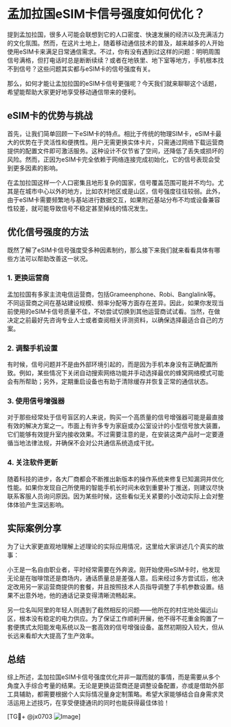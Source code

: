 # 孟加拉国eSIM卡信号强度如何优化？

提到孟加拉国，很多人可能会联想到它的人口密度、快速发展的经济以及充满活力的文化氛围。然而，在这片土地上，随着移动通信技术的普及，越来越多的人开始使用eSIM卡来满足日常通信需求。不过，你有没有遇到过这样的问题：明明周围信号满格，但打电话时总是断断续续？或者在地铁里、地下室等地方，手机根本找不到信号？这些问题其实都与eSIM卡的信号强度有关。

那么，如何才能让孟加拉国的eSIM卡信号更强呢？今天我们就来聊聊这个话题，希望能帮助大家更好地享受移动通信带来的便利。

## eSIM卡的优势与挑战

首先，让我们简单回顾一下eSIM卡的特点。相比于传统的物理SIM卡，eSIM卡最大的优势在于灵活性和便携性。用户无需更换实体卡片，只需通过网络下载运营商提供的配置文件即可激活服务。这种设计不仅节省了空间，还降低了丢失或损坏的风险。然而，正因为eSIM卡完全依赖于网络连接完成初始化，它的信号表现会受到更多因素的影响。

在孟加拉国这样一个人口密集且地形复杂的国家，信号覆盖范围可能并不均匀。尤其是在城市中心以外的地方，比如农村地区或是山区，信号强度往往较弱。此外，由于eSIM卡需要频繁地与基站进行数据交互，如果附近基站分布不均或设备兼容性较差，就可能导致信号不稳定甚至掉线的情况发生。

## 优化信号强度的方法

既然了解了eSIM卡信号强度受多种因素制约，那么接下来我们就来看看具体有哪些方法可以帮助改善这一状况。

### 1. 更换运营商

孟加拉国有多家主流电信运营商，包括Grameenphone、Robi、Banglalink等。不同运营商之间在基站建设规模、频率分配等方面存在差异。因此，如果你发现当前使用的eSIM卡信号质量不佳，不妨尝试切换到其他运营商试试看。当然，在做决定之前最好先咨询专业人士或者查阅相关评测资料，以确保选择最适合自己的方案。

### 2. 调整手机设置

有时候，信号问题并不是由外部环境引起的，而是因为手机本身没有正确配置所致。例如，某些情况下关闭自动搜索网络功能并手动选择最优的蜂窝网络模式可能会有所帮助；另外，定期重启设备也有助于清除缓存并恢复正常的通信状态。

### 3. 使用信号增强器

对于那些经常处于信号盲区的人来说，购买一个高质量的信号增强器可能是最直接有效的解决方案之一。市面上有许多专为家庭或办公室设计的小型信号放大装置，它们能够有效提升室内接收效果。不过需要注意的是，在安装这类产品时一定要遵循当地法律法规，并确保不会对公共通信系统造成干扰。

### 4. 关注软件更新

随着科技的进步，各大厂商都会不断推出新版本的操作系统来修复已知漏洞并优化性能。如果你发现自己所使用的智能手机长时间未收到重要补丁推送，则建议尽快联系客服人员询问原因。因为某些时候，这些看似无关紧要的小改动实际上会对整体体验产生深远影响。

## 实际案例分享

为了让大家更直观地理解上述理论的实际应用情况，这里给大家讲述几个真实的故事：

小王是一名自由职业者，平时经常需要在外奔波。刚开始使用eSIM卡时，他发现无论是在咖啡馆还是商场内，通话质量总是差强人意。后来经过多方尝试后，他决定改用另一家运营商提供的套餐，并且按照技术人员指导调整了手机参数设置。结果不出意外地，他的通话记录变得清晰流畅起来。

另一位名叫阿里的年轻人则遇到了截然相反的问题——他所在的村庄地处偏远山区，根本没有稳定的电力供应。为了保证工作顺利开展，他不得不花重金购置了一套便携式太阳能发电系统以及一套高效的信号增强设备。虽然初期投入较大，但从长远来看却大大提高了生产效率。

## 总结

综上所述，孟加拉国eSIM卡信号强度优化并非一蹴而就的事情，而是需要从多个角度入手综合考量的结果。无论是更换运营商还是调整设备配置，亦或是借助外部工具辅助，都需要根据个人实际情况量身定制策略。希望大家能够结合自身需求灵活运用上述技巧，在享受便捷通讯的同时也能获得最佳体验！

[TG💪+ @jx0703 ![Image](https://github.com/user-attachments/assets/dbca1d08-cadb-493c-b0ec-ad6f7a83f270)]